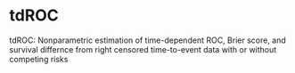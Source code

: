 # tdROC
tdROC: Nonparametric estimation of time-dependent ROC, Brier score, and survival differnce from right censored time-to-event data with or without competing risks 
